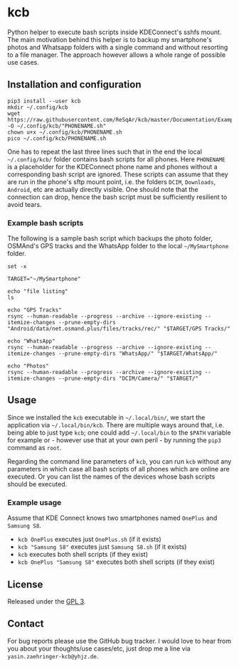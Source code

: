 # kcb

Python helper to execute bash scripts inside KDEConnect's sshfs mount.
The main motivation behind this helper is to backup my
smartphone's photos and Whatsapp folders with a single command
and without resorting to a file manager.
The approach however allows a whole range of possible use cases.


## Installation and configuration

```
pip3 install --user kcb
mkdir ~/.config/kcb
wget https://raw.githubusercontent.com/ReSqAr/kcb/master/Documentation/Examples/My%20Smartphone.sh -O ~/.config/kcb/"PHONENAME.sh"
chown u+x ~/.config/kcb/PHONENAME.sh
pico ~/.config/kcb/PHONENAME.sh
```
One has to repeat the last three lines such that in the end
the local `~/.config/kcb/` folder contains bash scripts for all phones.
Here `PHONENAME` is a placeholder for the KDEConnect phone name
and phones without a corresponding bash script are ignored.
These scripts can assume that they are run in the phone's sftp mount point,
i.e. the folders `DCIM`, `Downloads`, `Android`, etc are actually directly visible.
One should note that the connection can drop,
hence the bash script must be sufficiently resilient to avoid tears. 


### Example bash scripts

The following is a sample bash script which backups the photo folder, OSMAnd's GPS tracks and the WhatsApp folder to the local `~/MySmartphone` folder.

```
set -x

TARGET="~/MySmartphone"

echo "file listing"
ls

echo "GPS Tracks"
rsync --human-readable --progress --archive --ignore-existing --itemize-changes --prune-empty-dirs "Android/data/net.osmand.plus/files/tracks/rec/" "$TARGET/GPS Tracks/"

echo "WhatsApp"
rsync --human-readable --progress --archive --ignore-existing --itemize-changes --prune-empty-dirs "WhatsApp/" "$TARGET/WhatsApp/"

echo "Photos"
rsync --human-readable --progress --archive --ignore-existing --itemize-changes --prune-empty-dirs "DCIM/Camera/" "$TARGET/"
```


## Usage

Since we installed the `kcb` executable in `~/.local/bin/`,
we start the application via `~/.local/bin/kcb`.
There are multiple ways around that,
i.e. being able to just type `kcb`;
one could add `~/.local/bin` to the `$PATH` variable for example
or - however use that at your own peril - by running the `pip3` command as `root`.

Regarding the command line parameters of `kcb`,
you can run `kcb` without any parameters
in which case all bash scripts of all phones which are online are executed.
Or you can list the names of the devices
whose bash scripts should be executed.


### Example usage

Assume that KDE Connect knows two smartphones named `OnePlus` and `Samsung S8`.

- `kcb OnePlus` executes just `OnePlus.sh` (if it exists)
- `kcb "Samsung S8"` executes just `Samsung S8.sh` (if it exists) 
- `kcb` executes both shell scripts (if they exist)
- `kcb OnePlus "Samsung S8"` executes both shell scripts (if they exist)

## License

Released under the [GPL 3](https://opensource.org/licenses/GPL-3.0).

## Contact

For bug reports please use the GitHub bug tracker.
I would love to hear from you about your thoughts/use cases/etc,
just drop me a line via `yasin.zaehringer-kcb@yhjz.de`.

